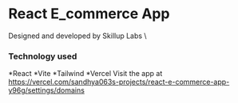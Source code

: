 # React E_commerce App

Designed and developed by Skillup Labs \

### Technology used
*React
*Vite
*Tailwind
*Vercel
Visit the app at https://vercel.com/sandhya063s-projects/react-e-commerce-app-y96g/settings/domains